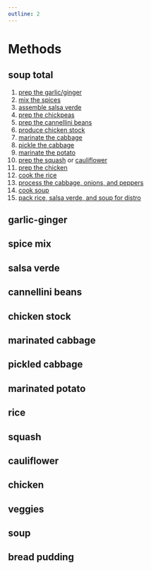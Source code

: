 ```yaml
---
outline: 2
---
```

# Methods
## soup total
1. [prep the garlic/ginger](#garlic-ginger)
1. [mix the spices](#spice-mix)
1. [assemble salsa verde](#salsa-verde)
1. [prep the chickpeas](#chickpeas)
1. [prep the cannellini beans](#cannellini-beans)
1. [produce chicken stock](#chicken-stock)
1. [marinate the cabbage](#marinated-cabbage)
1. [pickle the cabbage](#pickled-cabbage)
1. [marinate the potato](#marinated-potato)
1. [prep the squash](#squash) or [cauliflower](#cauliflower)
1. [prep the chicken](#chicken)
1. [cook the rice](#rice)
1. [process the cabbage, onions, and peppers](#veggies)
1. [cook soup](#soup)
1. [pack rice, salsa verde, and soup for distro](#pack)
## garlic-ginger
<!--@include: ./garlic-ginger/method.md-->
## spice mix
<!--@include: ./spice-mix/method.md-->
## salsa verde
<!--@include: ./salsa-verde/method.md-->
## cannellini beans
<!--@include: ./cannellini-beans/method.md-->
## chicken stock
<!--@include: ./chicken-stock/method.md-->
## marinated cabbage
<!--@include: ./marinated-cabbage/method.md-->
## pickled cabbage
<!--@include: ./pickled-cabbage/method.md-->
## marinated potato
<!--@include: ./marinated-potato/method.md-->
## rice
<!--@include: ./rice/method.md-->
## squash
<!--@include: ./squash/method.md-->
## cauliflower
<!--@include: ./cauliflower/method.md-->
## chicken
<!--@include: ./chicken/method.md-->
## veggies
<!--@include: ./veggies/method.md-->
## soup
<!--@include: ./soup/method.md-->
## bread pudding
<!--@include: ./bread-pudding/method.md-->

